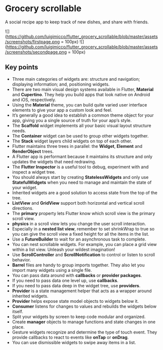 # Grocery scrollable
A social recipe app to keep track of new dishes, and share with friends.

![](https://github.com/luigimicco/flutter_grocery_scrollable/blob/master/assets/screenshots/firstpage.png = 100px)
![](https://github.com/luigimicco/flutter_grocery_scrollable/blob/master/assets/screenshots/secondpage.png = 100px)
## Key points

 - Three main categories of widgets are: structure and navigation; displaying information; and, positioning widgets.
 - There are two main visual design systems available in Flutter, **Material** and **Cupertino**. They help you build apps that look native on Android and iOS, respectively.
 - Using the **Material** theme, you can build quite varied user interface elements to give your app a custom look and feel.
 - It’s generally a good idea to establish a common theme object for your app, giving you a single source of truth for your app’s style.
 - The **Scaffold** widget implements all your basic visual layout structure needs.
 - The **Container** widget can be used to group other widgets together.
 - The **Stack** widget layers child widgets on top of each other.
 - Flutter maintains three trees in parallel: the **Widget**, **Element** and **RenderObject** trees.
 - A Flutter app is performant because it maintains its structure and only updates the widgets that need redrawing.
 - The **Flutter Inspector** is a useful tool to debug, experiment with and inspect a widget tree.
 - You should always start by creating **StatelessWidgets** and only use **StatefulWidgets** when you need to manage and maintain the state of your widget.
 - Inherited widgets are a good solution to access state from the top of the tree.
 - **ListView** and **GridView** support both horizontal and vertical scroll directions.
 - The **primary** property lets Flutter know which scroll view is the primary scroll view.
 - **physics** in a scroll view lets you change the user scroll interaction.
 - Especially in a **nested list view**, remember to set shrinkWrap to true so you can give the scroll view a fixed height for all the items in the list.
 - Use a **FutureBuilder** to wait for an asynchronous task to complete.
 - You can nest scrollable widgets. For example, you can place a grid view within a list view. Unleash your wildest imagination!
 - Use **ScrollController** and **ScrollNotification** to control or listen to scroll behavior.
 - **Barrel** files are handy to group imports together. They also let you import many widgets using a single file.
 - You can pass data around with **callbacks** or **provider packages**.
 - If you need to pass data one level up, use **callbacks**.
 - If you need to pass data deep in the widget tree, use **providers**.
 - **Provider** is a state management helper that acts as a wrapper around inherited widgets.
 - **Provider** helps expose state model objects to widgets below it.
 - **Consumer** listens for changes to values and rebuilds the widgets below itself.
 - Split your widgets by screen to keep code modular and organized.
 - Create **manager** objects to manage functions and state changes in one place.
 - Gesture widgets recognize and determine the type of touch event. They provide callbacks to react to events like **onTap** or **onDrag**.
 - You can use dismissible widgets to swipe away items in a list.
